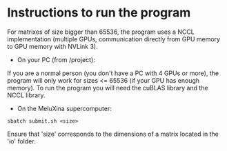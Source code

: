 # Instructions to run the program

For matrixes of size bigger than 65536, the program uses a NCCL implementation (multiple GPUs, communication directly from GPU memory to GPU memory with NVLink 3).

- On your PC (from /project):

If you are a normal person (you don't have a PC with 4 GPUs or more), the program will only work for sizes <= 65536 (if your GPU has enough memory).
To run the program you will need the cuBLAS library and the NCCL library.

- On the MeluXina supercomputer:

```sbatch submit.sh <size>```

Ensure that 'size' corresponds to the dimensions of a matrix located in the 'io' folder.